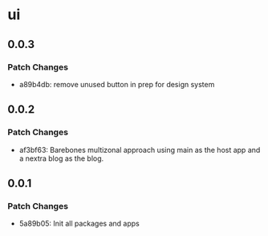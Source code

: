# ui

## 0.0.3

### Patch Changes

- a89b4db: remove unused button in prep for design system

## 0.0.2

### Patch Changes

- af3bf63: Barebones multizonal approach using main as the host app and a nextra blog as the blog.

## 0.0.1

### Patch Changes

- 5a89b05: Init all packages and apps

